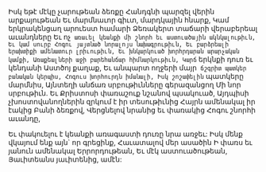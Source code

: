 
Իսկ եթէ մէկը չարութեան ձեռքը
Հանդգնի պարզել վերին արքայութեան
Եւ մարմնաւոր գիւտ, մարդկային հնարք,
Կամ երկրակենցաղ արուեստ համարի
Ձեռակերտ տաճարի վերաբերեալ աւանդները
Եւ ոչ` առաւել կեանքի մի շնորհ եւ աստուածային
ակնկալութիւն,
Եւ կամ սուրբ Հոգու յայտնած նորալոյս
նախագրութիւն,
Եւ բարձրեալի երախտիքի ամենատուր
լրիւութիւն,
Եւ խնկարկուած խորհրդարան արարչական
կամքի,
Առաքեալների աջի բարեհանճար հիմնարկութիւն,
Կարճ` երկնքի դուռ եւ կենդանի
Աստծոյ քաղաք,
Եւ անպարտ ողջերի մայր` ճշգրիտ պատկեր
բանական կերպիս,
Հոգուս խորհուրդն իմանալի,
Իսկ շոշափելին` պատկերը մարմնիս,
Այնտեղի անճառ սրբութիւնները գերազանցող
Մի նոր սրբութիւն.
Եւ Քրիստոսի փառաշուք նշանով պսակուած,
Այդպիսի չխոստովանողներին զրկում է իր
տեսութիւնից
Հայրն ամենակալ իր էակից Բանի ձեռքով,
Վերցնելով նրանից եւ փառակից Հոգու շնորհի
աւանդը,


Եւ փակուելու է կեանքի առագաստի դուռը նրա
առջեւ:
Իսկ մենք վկայում ենք այն` որ գրեցինք,
Հաւատալով մեր ասածին
Ի փառս եւ յանուն ամենակալ Երրորդութեան,
Եւ մէկ աստուածութեան,
Յաւիտեանս յաւիտենից, ամէն:



